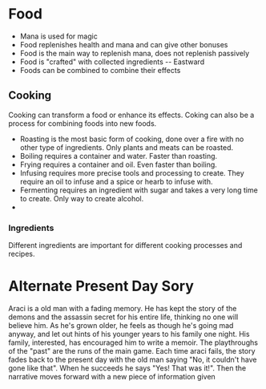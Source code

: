 # Food
* Mana is used for magic
* Food replenishes health and mana and can give other bonuses
* Food is the main way to replenish mana, does not replenish passively
* Food is "crafted" with collected ingredients -- Eastward
* Foods can be combined to combine their effects
## Cooking
Cooking can transform a food or enhance its effects. Coking can also be a process for combining foods into new foods.

* Roasting is the most basic form of cooking, done over a fire with no other type of ingredients. Only plants and meats can be roasted.
* Boiling requires a container and water. Faster than roasting.
* Frying requires a container and oil. Even faster than boiling.
* Infusing requires more precise tools and processing to create. They require an oil to infuse and a spice or hearb to infuse with.
* Fermenting requires an ingredient with sugar and takes a very long time to create. Only way to create alcohol.
* 

### Ingredients
Different ingredients are important for different cooking processes and recipes.

# Alternate Present Day Sory
Araci is a old man with a fading memory. He has kept the story of the demons and the assassin secret for his entire life, thinking no one will believe him. As he's grown older, he feels as though he's going mad anyway, and let out hints of his younger years to his family one night. His family, interested, has encouraged him to write a memoir. The playthroughs of the "past" are the runs of the main game. Each time araci fails, the story fades back to the present day with the old man saying "No, it couldn't have gone like that". When he succeeds he says "Yes! That was it!". Then the narrative moves forward with a new piece of information given
